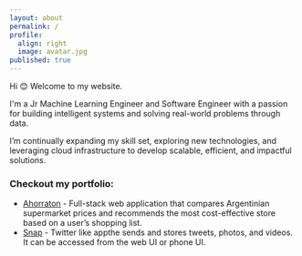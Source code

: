 ```yaml
---
layout: about
permalink: /
profile:
  align: right
  image: avatar.jpg
published: true
---
```


Hi 😊 Welcome to my website.


I'm a Jr Machine Learning Engineer and Software Engineer with a passion for building intelligent systems and solving real-world problems through data.

I’m continually expanding my skill set, exploring new technologies, and leveraging cloud infrastructure to develop scalable, efficient, and impactful solutions.

<!-- <div data-iframe-width="150" data-iframe-height="270" data-share-badge-id="f16701bc-0361-4453-89eb-33d1e339332b" data-share-badge-host="https://www.credly.com"></div><script type="text/javascript" async src="//cdn.credly.com/assets/utilities/embed.js"></script> -->


### Checkout my portfolio:

- [Ahorraton](front-five-plum.vercel.app) - Full-stack web application that compares Argentinian supermarket prices and recommends the most cost-effective store based on a user’s shopping list.
- [Snap](https://docu-five.vercel.app/) - Twitter like appthe sends and stores tweets, photos, and videos. It can be accessed from the web UI or phone UI.

